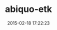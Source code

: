 ---
layout: post
title:  "abiquo-etk"
repo:   "abiquo/abiquo-etk"
date:   2015-02-18 17:22:23
gemurl: http://github.com/abiquo/abiquo-etk
---
